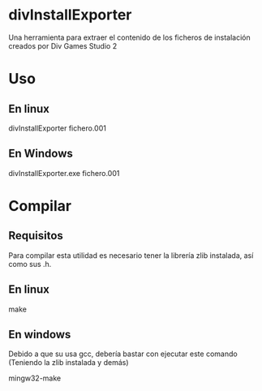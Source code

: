 # divInstallExporter
Una herramienta para extraer el contenido de los ficheros de instalación creados por Div Games Studio 2

# Uso

## En linux
divInstallExporter fichero.001

## En Windows
divInstallExporter.exe fichero.001

# Compilar

## Requisitos
Para compilar esta utilidad es necesario tener la librería zlib instalada, así como sus .h.

## En linux
make

## En windows
Debido a que su usa gcc, debería bastar con ejecutar este comando (Teniendo la zlib instalada y demás)

mingw32-make

